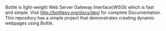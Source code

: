 Bottle is light-weight Web Server Gateway Interface(WSGI) which is fast and simple.
Visit http://bottlepy.org/docs/dev/ for complete Documentation.
This repository has a simple project that demonstrates creating dynamic webpages using Bottle.
